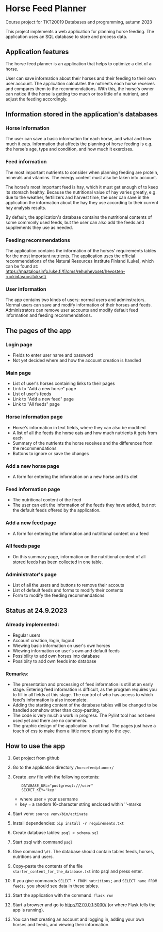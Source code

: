 # Horse Feed Planner

Course project for TKT20019 Databases and programming, autumn 2023

This project implements a web application for planning horse feeding. The application uses 
an SQL database to store and process data.


## Application features
The horse feed planner is an application that helps to optimize a diet of a horse.

User can save information about their horses and their feeding to their own user account. 
The application calculates the nutrients each horse receives and compares them to the recommendations. 
With this, the horse's owner can notice if the horse is getting too much or too little of a nutrient, 
and adjust the feeding accordingly.


## Information stored in the application's databases

### Horse information
The user can save a basic information for each horse, and what and how much it eats.
Information that affects the planning of horse feeding is e.g. the horse's age, type and 
condition, and how much it exercises.

### Feed information
The most important nutrients to consider when planning feeding are protein, minerals and vitamins. 
The energy content must also be taken into account.

The horse's most important feed is hay, which it must get enough of to keep its stomach healthy. 
Because the nutritional value of hay varies greatly, e.g. due to the weather, fertilizers and harvest time, 
the user can save in the application the information about the hay they use according to their current hay 
analysis results.

By default, the application's database contains the nutritional contents of some commonly used feeds, but the user can 
also add the feeds and supplements they use as needed.

### Feeding recommendations
The application contains the information of the horses' requirements tables for the most important nutrients. 
The application uses the official recommendations of the Natural Resources Institute Finland (Luke), which can 
be found at: https://maatalousinfo.luke.fi/fi/cms/rehu/hevoset/hevosten-ruokintasuositukset/

### User information
The app contains two kinds of users: normal users and adminstrators.
Normal users can save and modify information of their horses and feeds.
Administrators can remove user accounts and modify default feed information and feeding recommendations.


## The pages of the app
### Login page
- Fields to enter user name and password
- Not yet decided where and how the account creation is handled

### Main page
- List of user's horses containing links to their pages
- Link to "Add a new horse" page
- List of user's feeds
- Link to "Add a new feed" page
- Link to "All feeds" page

### Horse information page
- Horse's information in text fields, where they can also be modified
- A list of all the feeds the horse eats and how much nutrients it gets from each
- Summary of the nutrients the horse receives and the differences from the recommendations
- Buttons to ignore or save the changes

### Add a new horse page
- A form for entering the information on a new horse and its diet

### Feed information page
- The nutritional content of the feed
- The user can edit the information of the feeds they have added, but not the default feeds offered by the application.

### Add a new feed page
- A form for entering the information and nutritional content on a feed

### All feeds page
- On this summary page, information on the nutritional content of all stored feeds has been collected in one table.

### Administrator's page
- List of all the users and buttons to remove their accouts
- List of default feeds and forms to modify their contents
- Form to modify the feeding recommendations

## Status at 24.9.2023
### Already implemented:
- Regular users
- Account creation, login, logout
- Wiewing basic information on user's own horses
- Wiewing information on user's own and default feeds
- Possibility to add own horses into database
- Possibiity to add own feeds into database

### Remarks:
- The presentation and processing of feed information is still at an early stage. Entering feed information is difficult,
  as the program requires you to fill in all fields at this stage. The control of who has access to which feed's information is also incomplete.
- Adding the starting content of the database tables will be changed to be handled somehow other than copy-pasting.
- The code is very much a work in progress. The Pylint tool has not been used yet and there are no comments.
- The graphic design of the application is not final. The pages just have a touch of css to make them a little more pleasing to the eye.

## How to use the app
1. Get project from github

1. Go to the application directory ```/horsefeedplanner/```

1. Create .env file with the following contents:

           DATABASE_URL="postgresql:///user"
           SECRET_KEY='key'
    - where user = your username
    - key = a random 16-character string enclosed within ''-marks

   

1. Start venv:
```source venv/bin/activate```

1. Install dependencies:
```pip install -r requirements.txt```

1. Create database tables:
```psql < schema.sql```

1. Start psql with command ```psql```
   
1. Give command ```\dt```. The database should contain tables feeds, horses, nutritions and users.

1. Copy-paste the contents of the file ```starter_content_for_the_database.txt``` into psql and press enter.

1. If you give commands
   ```SELECT * FROM nutritions;```
   and 
   ```SELECT name FROM feeds;```
you should see data in these tables.

1. Start the application with the command:
```flask run```

1. Start a browser and go to http://127.0.0.1:5000/ (or where Flask tells the app is running).

1. You can test creating an account and logging in, adding your own horses and feeds, and viewing their information.

